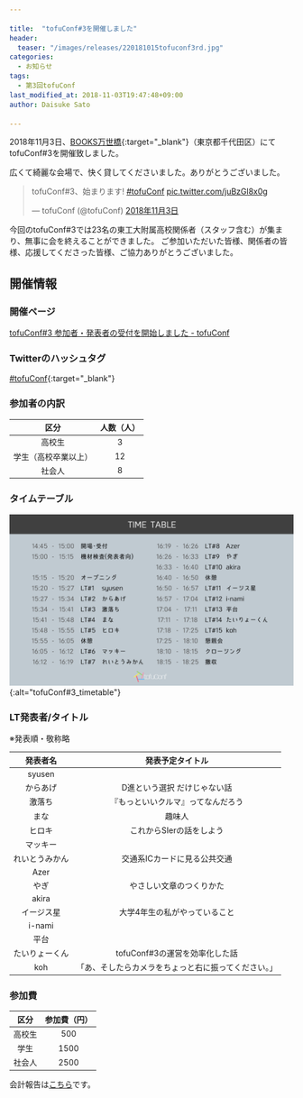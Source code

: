 ```yaml
---

title:  "tofuConf#3を開催しました"
header:
  teaser: "/images/releases/220181015tofuconf3rd.jpg"
categories: 
  - お知らせ
tags:
  - 第3回tofuConf
last_modified_at: 2018-11-03T19:47:48+09:00
author: Daisuke Sato

---
```


2018年11月3日、[BOOKS万世橋](http://www.books-manseibashi.com/){:target="_blank"}（東京都千代田区）にてtofuConf#3を開催致しました。


広くて綺麗な会場で、快く貸してくださいました。ありがとうございました。
<blockquote class="twitter-tweet" data-lang="ja"><p lang="ja" dir="ltr">tofuConf#3、始まります! <a href="https://twitter.com/hashtag/tofuConf?src=hash&amp;ref_src=twsrc%5Etfw">#tofuConf</a> <a href="https://t.co/juBzGl8x0g">pic.twitter.com/juBzGl8x0g</a></p>&mdash; tofuConf (@tofuConf) <a href="https://twitter.com/tofuConf/status/1058602586863849478?ref_src=twsrc%5Etfw">2018年11月3日</a></blockquote>
<script async src="https://platform.twitter.com/widgets.js" charset="utf-8"></script>


今回のtofuConf#3では23名の東工大附属高校関係者（スタッフ含む）が集まり、無事に会を終えることができました。
ご参加いただいた皆様、関係者の皆様、応援してくださった皆様、ご協力ありがとうございました。

## 開催情報

### 開催ページ

[tofuConf#3 参加者・発表者の受付を開始しました - tofuConf](https://tofuconf.club/2018-10-15/3rd-tofuconf-general.html)

### Twitterのハッシュタグ

[#tofuConf](https://twitter.com/hashtag/tofuConf){:target="_blank"}


### 参加者の内訳

| 区分 | 人数（人） |
|:----:|:----------:|
| 高校生 | 3 |
| 学生（高校卒業以上） | 12 |
| 社会人 | 8 |

### タイムテーブル

![](/images/timetable_tofuconf3rd.png){:alt="tofuConf#3_timetable"}


### LT発表者/タイトル

※発表順・敬称略

| 発表者名 | 発表予定タイトル |
|:--------:|:----------------------:|
| syusen |  |
| からあげ | D進という選択 だけじゃない話 |
| 激落ち | 『もっといいクルマ』ってなんだろう |
| まな | 趣味人 |
| ヒロキ | これからSIerの話をしよう |
| マッキー |  |
| れいとうみかん | 交通系ICカードに見る公共交通 |
| Azer |  |
| やぎ | やさしい文章のつくりかた |
| akira |  |
| イージス星 | 大学4年生の私がやっていること |
| i-nami |  |
| 平台 |  |
| たいりょーくん | tofuConf#3の運営を効率化した話 |
| koh | 「あ、そしたらカメラをちょっと右に振ってください。」 |


### 参加費

| 区分 | 参加費（円） |
|:----:|:------------:|
| 高校生 | 500 |
| 学生 | 1500 |
| 社会人 | 2500 |

会計報告は[こちら](/2018-11-03/financial-report.html)です。